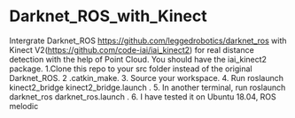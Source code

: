 # Darknet_ROS_with_Kinect
Intergrate Darknet_ROS https://github.com/leggedrobotics/darknet_ros with Kinect V2(https://github.com/code-iai/iai_kinect2) for real distance detection with the help of Point Cloud. You should have the iai_kinect2 package.
1.Clone this repo to your src folder instead of the original Darknet_ROS.
2 .catkin_make.
3. Source your workspace.
4. Run roslaunch kinect2_bridge kinect2_bridge.launch .
5. In another terminal, run roslaunch darknet_ros darknet_ros.launch .
6. I have tested it on Ubuntu 18.04, ROS melodic
